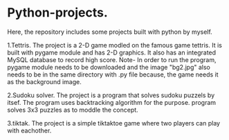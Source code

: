 # Python-projects.
Here, the repository includes some projects built with python by myself.

1.Tettris.
The project is a 2-D game modled on the famous game tettris. It is built with pygame module and has 2-D graphics. It also has an integrated MySQL database to record high score.
Note- In order to run the program, pygame module needs to be downloaded and the image "bg2.jpg" also needs to be in the same directory with .py file because, the game needs it as the background image.

2.Sudoku solver.
The project is a program that solves sudoku puzzels by itsef. The program uses backtracking algorithm for the purpose. program solves 3x3 puzzles as to moddle the concept.

3.tiktak.
The project is a simple tiktaktoe game where two players can play with eachother.
